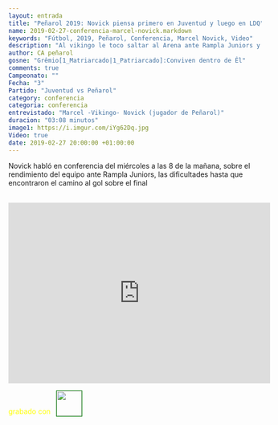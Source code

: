 ```yaml
---
layout: entrada
title: "Peñarol 2019: Novick piensa primero en Juventud y luego en LDQ"
name: 2019-02-27-conferencia-marcel-novick.markdown
keywords: "Fútbol, 2019, Peñarol, Conferencia, Marcel Novick, Video"
description: "Al vikingo le toco saltar al Arena ante Rampla Juniors y cumplió habilitando a Brian Rodriguez para el segundo gol, asegurando el resultado de tres puntos para el carbonero, ahora viene Juventud y X la Copa: LDQ"
author: CA peñarol
gosne: "Grêmio[1_Matriarcado|1_Patriarcado]:Conviven dentro de Êl"
comments: true
Campeonato: ""
Fecha: "3"
Partido: "Juventud vs Peñarol"
category: conferencia
categoria: conferencia
entrevistado: "Marcel -Vikingo- Novick (jugador de Peñarol)"
duracion: "03:08 minutos"
image1: https://i.imgur.com/iYg62Dq.jpg
Video: true
date: 2019-02-27 20:00:00 +01:00:00
---
```

<!---
Campeonato: <span>{{ page.Campeonato }}</span><br>
Fecha: <span>{{ page.Fecha }}</span><br>
Encuentro: <span>{{ page.Partido }}</span><br>-->

Novick habló en conferencia del miércoles a las 8 de la mañana, sobre el rendimiento del equipo ante Rampla Juniors, las dificultades hasta que encontraron el camino al gol sobre el final

<br>

<iframe width="521" height="360" src="https://www.youtube.com/embed/noRcuqp_N48" frameborder="0" allow="accelerometer; autoplay; encrypted-media; gyroscope; picture-in-picture" allowfullscreen></iframe>

<span style="color:yellow;">grabado con</span> <a href="http://ffmpeg.org"><img src="{{ site.url }}/images/ffmpeg.png" width="50px" style="border:1px solid green;vertical-align: sub;margin-left:7px;"></a>
